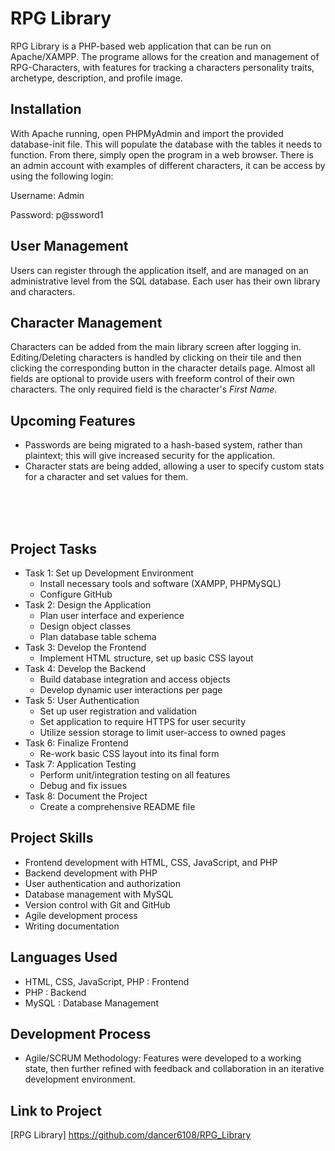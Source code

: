# RPG Library
RPG Library is a PHP-based web application that can be run on Apache/XAMPP. The programe allows for the creation and management of RPG-Characters, with features for tracking a characters personality traits, archetype, description, and profile image.

## Installation
With Apache running, open PHPMyAdmin and import the provided database-init file. This will populate the database with the tables it needs to function. From there, simply open the program in a web browser. There is an admin account with examples of different characters, it can be access by using the following login:

Username: Admin

Password: p@ssword1

## User Management
Users can register through the application itself, and are managed on an administrative level from the SQL database. Each user has their own library and characters.

## Character Management
Characters can be added from the main library screen after logging in. Editing/Deleting characters is handled by clicking on their tile and then clicking the corresponding button in the character details page. Almost all fields are optional to provide users with freeform control of their own characters. The only required field is the character's *First Name*.

## Upcoming Features
* Passwords are being migrated to a hash-based system, rather than plaintext; this will give increased security for the application.
* Character stats are being added, allowing a user to specify custom stats for a character and set values for them.
<br />
<br />
<br />

## Project Tasks
- Task 1: Set up Development Environment
    - Install necessary tools and software (XAMPP, PHPMySQL)
    - Configure GitHub
- Task 2: Design the Application
    - Plan user interface and experience
    - Design object classes
    - Plan database table schema
- Task 3: Develop the Frontend
    - Implement HTML structure, set up basic CSS layout
- Task 4: Develop the Backend
    - Build database integration and access objects
    - Develop dynamic user interactions per page
- Task 5: User Authentication
    - Set up user registration and validation
    - Set application to require HTTPS for user security
    - Utilize session storage to limit user-access to owned pages
- Task 6: Finalize Frontend
    - Re-work basic CSS layout into its final form
- Task 7: Application Testing
    - Perform unit/integration testing on all features
    - Debug and fix issues
- Task 8: Document the Project
    - Create a comprehensive README file

## Project Skills
- Frontend development with HTML, CSS, JavaScript, and PHP
- Backend development with PHP
- User authentication and authorization
- Database management with MySQL
- Version control with Git and GitHub
- Agile development process
- Writing documentation

## Languages Used
 - HTML, CSS, JavaScript, PHP : Frontend
 - PHP : Backend
 - MySQL : Database Management

 ## Development Process
 - Agile/SCRUM Methodology: Features were developed to a working state, then further refined with feedback and collaboration in an iterative development environment.

 ## Link to Project
[RPG Library] https://github.com/dancer6108/RPG_Library

